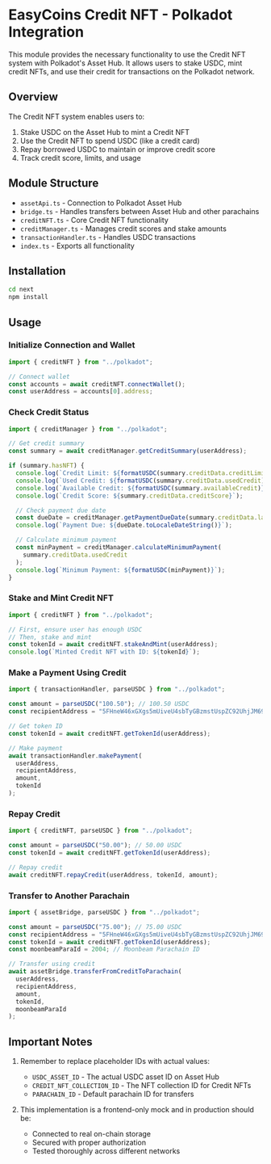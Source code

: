 # EasyCoins Credit NFT - Polkadot Integration

This module provides the necessary functionality to use the Credit NFT system with Polkadot's Asset Hub. It allows users to stake USDC, mint credit NFTs, and use their credit for transactions on the Polkadot network.

## Overview

The Credit NFT system enables users to:

1. Stake USDC on the Asset Hub to mint a Credit NFT
2. Use the Credit NFT to spend USDC (like a credit card)
3. Repay borrowed USDC to maintain or improve credit score
4. Track credit score, limits, and usage

## Module Structure

- `assetApi.ts` - Connection to Polkadot Asset Hub
- `bridge.ts` - Handles transfers between Asset Hub and other parachains
- `creditNFT.ts` - Core Credit NFT functionality
- `creditManager.ts` - Manages credit scores and stake amounts
- `transactionHandler.ts` - Handles USDC transactions
- `index.ts` - Exports all functionality

## Installation

```bash
cd next
npm install
```

## Usage

### Initialize Connection and Wallet

```typescript
import { creditNFT } from "../polkadot";

// Connect wallet
const accounts = await creditNFT.connectWallet();
const userAddress = accounts[0].address;
```

### Check Credit Status

```typescript
import { creditManager } from "../polkadot";

// Get credit summary
const summary = await creditManager.getCreditSummary(userAddress);

if (summary.hasNFT) {
  console.log(`Credit Limit: ${formatUSDC(summary.creditData.creditLimit)}`);
  console.log(`Used Credit: ${formatUSDC(summary.creditData.usedCredit)}`);
  console.log(`Available Credit: ${formatUSDC(summary.availableCredit)}`);
  console.log(`Credit Score: ${summary.creditData.creditScore}`);

  // Check payment due date
  const dueDate = creditManager.getPaymentDueDate(summary.creditData.lastReset);
  console.log(`Payment Due: ${dueDate.toLocaleDateString()}`);

  // Calculate minimum payment
  const minPayment = creditManager.calculateMinimumPayment(
    summary.creditData.usedCredit
  );
  console.log(`Minimum Payment: ${formatUSDC(minPayment)}`);
}
```

### Stake and Mint Credit NFT

```typescript
import { creditNFT } from "../polkadot";

// First, ensure user has enough USDC
// Then, stake and mint
const tokenId = await creditNFT.stakeAndMint(userAddress);
console.log(`Minted Credit NFT with ID: ${tokenId}`);
```

### Make a Payment Using Credit

```typescript
import { transactionHandler, parseUSDC } from "../polkadot";

const amount = parseUSDC("100.50"); // 100.50 USDC
const recipientAddress = "5FHneW46xGXgs5mUiveU4sbTyGBzmstUspZC92UhjJM694ty";

// Get token ID
const tokenId = await creditNFT.getTokenId(userAddress);

// Make payment
await transactionHandler.makePayment(
  userAddress,
  recipientAddress,
  amount,
  tokenId
);
```

### Repay Credit

```typescript
import { creditNFT, parseUSDC } from "../polkadot";

const amount = parseUSDC("50.00"); // 50.00 USDC
const tokenId = await creditNFT.getTokenId(userAddress);

// Repay credit
await creditNFT.repayCredit(userAddress, tokenId, amount);
```

### Transfer to Another Parachain

```typescript
import { assetBridge, parseUSDC } from "../polkadot";

const amount = parseUSDC("75.00"); // 75.00 USDC
const recipientAddress = "5FHneW46xGXgs5mUiveU4sbTyGBzmstUspZC92UhjJM694ty";
const tokenId = await creditNFT.getTokenId(userAddress);
const moonbeamParaId = 2004; // Moonbeam Parachain ID

// Transfer using credit
await assetBridge.transferFromCreditToParachain(
  userAddress,
  recipientAddress,
  amount,
  tokenId,
  moonbeamParaId
);
```

## Important Notes

1. Remember to replace placeholder IDs with actual values:

   - `USDC_ASSET_ID` - The actual USDC asset ID on Asset Hub
   - `CREDIT_NFT_COLLECTION_ID` - The NFT collection ID for Credit NFTs
   - `PARACHAIN_ID` - Default parachain ID for transfers

2. This implementation is a frontend-only mock and in production should be:
   - Connected to real on-chain storage
   - Secured with proper authorization
   - Tested thoroughly across different networks
